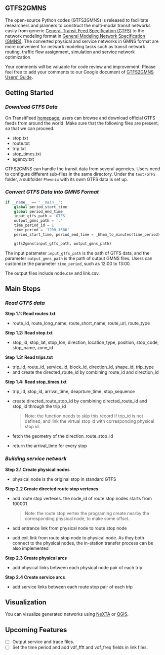 ## GTFS2GMNS

The open-source Python codes (GTFS2GMNS) is released to facilitate researchers and planners to construct the multi-modal transit networks easily from generic [General Transit Feed Specification (GTFS)](https://gtfs.org/) to the network modeling format in [General Modeling Network Specification (GMNS)](https://github.com/zephyr-data-specs/GMNS). The converted physical and service networks in GMNS format are more convenient for network modeling tasks such as transit network routing, traffic flow assignment, simulation and service network optimization.

Your comments will be valuable for code review and improvement. Please feel free to add your comments to our Google document of [GTFS2GMNS Users' Guide](https://docs.google.com/document/d/1-A2g4ZjJu-gzusEKcSoOXzr95S3tv7sj/edit?usp=sharing&ouid=112385243549486266715&rtpof=true&sd=true).



## Getting Started

### *Download GTFS Data*

On TransitFeed [homepage](https://transitfeeds.com/), users can browse and download official GTFS  feeds from around the world. Make sure that the following files are present, so that we can proceed.

* stop.txt
* route.txt
* trip.txt
* stop_times.txt
* agency.txt
 
GTFS2GMNS can handle the transit data from several agencies. Users need to configure different sub-files in the same directory. Under the `test/GTFS` folder, a subfolder `Pheonix` with its owm GTFS data is set up.

### *Convert GTFS Data into GMNS Format*

```python
if __name__ == '__main__':
    global period_start_time
    global period_end_time
    input_gtfs_path = 'GTFS'
    output_gmns_path = '.'
    time_period_id = 1
    time_period = '1200_1300'
    period_start_time, period_end_time = _hhmm_to_minutes(time_period)

    gtfs2gmns(input_gtfs_path, output_gmns_path)
```

The input parameter  `input_gtfs_path` is the path of GTFS data, and the parameter  `output_gmns_path` is the path of output GMNS files. Users can customize the parameter  `time_period`, such as 12:00 to 13:00.

The output files include node.csv and link.csv.




## Main Steps

### *Read GTFS data*

**Step 1.1: Read routes.txt**

- route_id, route_long_name, route_short_name, route_url, route_type

**Step 1.2: Read stop.txt**

- stop_id, stop_lat, stop_lon, direction, location_type, position, stop_code, stop_name, zone_id

**Step 1.3: Read trips.txt**

- trip_id, route_id, service_id, block_id, direction_id, shape_id, trip_type
- and create the directed_route_id by combining route_id and direction_id

**Step 1.4: Read stop_times.txt**

- trip_id, stop_id, arrival_time, deaprture_time, stop_sequence

- create directed_route_stop_id by combining directed_route_id and stop_id through the trip_id

  > Note: the function needs to skip this record if trip_id is not defined, and link the virtual stop id with corresponding physical stop id.

- fetch the geometry of the direction_route_stop_id

- return the arrival_time for every stop

### *Building service network*

**Step 2.1 Create physical nodes**

- physical node is the original stop in standard GTFS

**Step 2.2 Create directed route stop vertexes**

- add route stop vertexes. the node_id of route stop nodes starts from 100001

  > Note: the route stop vertex the programing create nearby the corresponding physical node, to make some offset.

- add entrance link from physical node to route stop node
- add exit link from route stop node to physical node. As they both connect to the physical nodes, the in-station transfer process can be also implemented

**Step 2.3 Create physical arcs**

- add physical links between each physical node pair of each trip

**Step 2.4 Create service arcs**

- add service links between each route stop pair of each trip



## Visualization

You can visualize generated networks using [NeXTA](https://github.com/xzhou99/NeXTA-GMNS) or [QGIS](https://qgis.org/).



## Upcoming Features

- [ ] Output service and trace files.
- [ ] Set the time period and add vdf_fftt and vdf_freq fields in link files.
